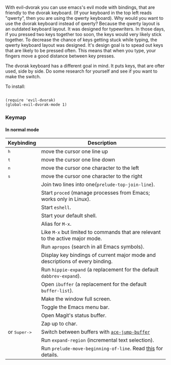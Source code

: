 With evil-dvorak you can use emacs's evil mode with bindings, that are friendly to the dvorak keyboard.  (If your keyboard in the top
left reads "qwerty", then you are using the qwerty keyboard). Why would you want to use the dvorak keyboard instead of qwerty?
Because the qwerty layout is an outdated keyboard layout.  It was designed for typewriters.  In those days, if you pressed two keys
together too soon, the keys would very likely stick together.  To decrease the chance of keys getting stuck while typing, the qwerty
keyboard layout was designed.  It's design goal is to spead out keys that are likely to be pressed often.  This means that when you
type, your fingers move a good distance between key presses.

The dvorak keyboard has a different goal in mind.  It puts keys, that are ofter used, side by side.  Do some research for yourself and
see if you want to make the switch.

To install:

```

(require 'evil-dvorak)
(global-evil-dvorak-mode 1)

```

### Keymap

#### In normal mode

Keybinding         | Description
-------------------|------------------------------------------------------------
<kbd> h </kbd>   | move the cursor one line up
<kbd> t </kbd>     | move the cursor one line down
<kbd> n </kbd>     | move the cursor one character to the left
<kbd> s </kbd>   | move the cursor one character to the right
<kbd></kbd>     | Join two lines into one(`prelude-top-join-line`).
<kbd></kbd>   | Start `proced` (manage processes from Emacs; works only in Linux).
<kbd></kbd>   | Start `eshell`.
<kbd></kbd> | Start your default shell.
<kbd></kbd> | Alias for `M-x`.
<kbd></kbd>     | Like `M-x` but limited to commands that are relevant to the active major mode.
<kbd></kbd>   | Run `apropos` (search in all Emacs symbols).
<kbd></kbd> | Display key bindings of current major mode and descriptions of every binding.
<kbd></kbd>     | Run `hippie-expand` (a replacement for the default `dabbrev-expand`).
<kbd></kbd> | Open `ibuffer` (a replacement for the default `buffer-list`).
<kbd></kbd>     | Make the window full screen.
<kbd></kbd>     | Toggle the Emacs menu bar.
<kbd></kbd>   | Open Magit's status buffer.
<kbd></kbd>     | Zap up to char.
<kbd></kbd> or <kbd>Super-></kbd>   | Switch between buffers with [`ace-jump-buffer`](https://github.com/waymondo/ace-jump-buffer)
<kbd></kbd>     | Run `expand-region` (incremental text selection).
<kbd></kbd>     | Run `prelude-move-beginning-of-line`. Read [this](http://emacsredux.com/blog/2013/05/22/smarter-navigation-to-the-beginning-of-a-line/) for details.
